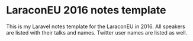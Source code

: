 # LaraconEU 2016 notes template
This is my Laravel notes template for the LaraconEU in 2016.
All speakers are listed with their talks and names.
Twitter user names are listed as well.
